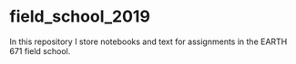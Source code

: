 # field_school_2019
In this repository I store notebooks and text for assignments in the EARTH 671 field school.
